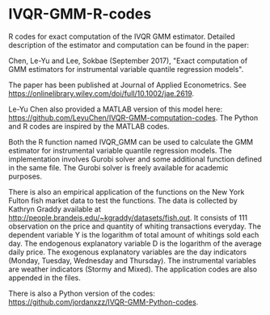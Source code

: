 # IVQR-GMM-R-codes

R codes for exact computation of the IVQR GMM estimator. Detailed description of the estimator and computation can be found in the paper:

Chen, Le-Yu and Lee, Sokbae (September 2017), "Exact computation of GMM estimators for instrumental variable quantile regression models".

The paper has been published at Journal of Applied Econometrics. See https://onlinelibrary.wiley.com/doi/full/10.1002/jae.2619.

Le-Yu Chen also provided a MATLAB version of this model here: https://github.com/LeyuChen/IVQR-GMM-computation-codes. The Python and R codes are inspired by the MATLAB codes.

Both the R function named IVQR_GMM can be used to calculate the GMM estimator for instrumental variable quantile regression models. The implementation involves Gurobi solver and some additional function defined in the same file. The Gurobi solver is freely available for academic purposes.

There is also an empirical application of the functions on the New York Fulton fish market data to test the functions. The data is collected by Kathryn Graddy available at http://people.brandeis.edu/~kgraddy/datasets/fish.out. It consists of 111 observation on the price and quantity of whiting transactions everyday. The dependent variable Y is the logarithm of total amount of whitings sold each day. The endogenous explanatory variable D is the logarithm of the average daily price. The exogenous explanatory variables are the day indicators (Monday, Tuesday, Wednesday and Thursday). The instrumental variables are weather indicators (Stormy and Mixed). The application codes are also appended in the files.

There is also a Python version of the codes: https://github.com/jordanxzz/IVQR-GMM-Python-codes.
